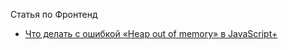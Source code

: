 Статья по Фронтенд

* [Что делать с ошибкой «Heap out of memory» в JavaScript+](https://tproger.ru/translations/chto-delat-s-oshibkoj-heap-out-of-memory-v-javascript/)
